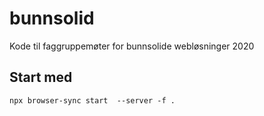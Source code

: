# bunnsolid
Kode til faggruppemøter for bunnsolide webløsninger 2020

## Start med

`npx browser-sync start  --server -f .`

